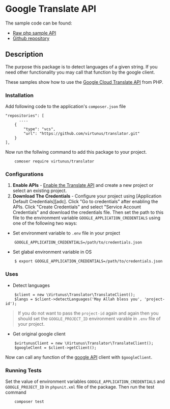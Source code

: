 # Google Translate API 
The sample code can be found:
- [Raw php sample API](https://cloud.google.com/translate/docs/samples)
- [Github repository](https://github.com/GoogleCloudPlatform/php-docs-samples/tree/8d25b48bfa2dbcd217e56ca7734b5d37ec29fb88/translate) 


## Description
The purpose this package is to detect languages of a given string. If you need other functionality you may call that function by the google client.

These samples show how to use the [Google Cloud Translate API][translate-api]
from PHP.

[translate-api]: https://cloud.google.com/translate/docs/quickstart-client-libraries

### Installation
Add following code to the application's `composer.json` file

    "repositories": [
          ....
        {
            "type": "vcs",
            "url": "https://github.com/virtunus/translator.git"
        }
    ],
Now run the follwing command to add this package to your project.
```
    comoser require virtunus/translator
```
### Configurations
1.  **Enable APIs** - [Enable the Translate API](https://console.cloud.google.com/flows/enableapi?apiid=translate)
    and create a new project or select an existing project.
2.  **Download The Credentials** - Configure your project using [Application Default Credentials][adc].
    Click "Go to credentials" after enabling the APIs. Click "Create Credentials"
    and select "Service Account Credentials" and download the credentials file. Then set the path to
    this file to the environment variable `GOOGLE_APPLICATION_CREDENTIALS` using one of the following two ways:

- Set environment variable to `.env` file in your project
```
    GOOGLE_APPLICATION_CREDENTIALS=/path/to/credentials.json
```
- Set glabal environment variable in OS
```
    $ export GOOGLE_APPLICATION_CREDENTIALS=/path/to/credentials.json
```

### Uses

- Detect languages
```
    $client = new \Virtunus\Translator\TranslateClient();
    $langs = $client->detectLanguages('May Allah bless you', 'project-id');
```
> If you do not want to pass the `project-id` again and again then you should set the `GOOGLE_PROJECT_ID` environment varable in `.env` file of your project.

- Get original google client

```
    $virtunusClient = new \Virtunus\Translator\TranslateClient();
    $googleClent = $client->getClient();
````

Now can call any function of the [google API](https://cloud.google.com/translate/docs/samples) client with `$googleClient`.

### Running Tests

Set the value of environment variables `GOOGLE_APPLICATION_CREDENTIALS` and `GOOGLE_PROJECT_ID` in `phpunit.xml` file of the package. Then run the test command

```
    composer test
```